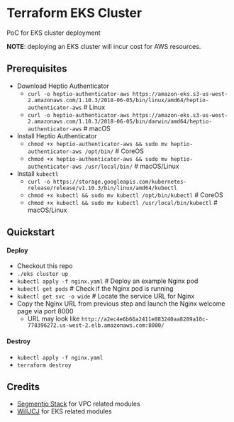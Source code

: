 # Terraform EKS Cluster
PoC for EKS cluster deployment

__NOTE__: deploying an EKS cluster will incur cost for AWS resources.

## Prerequisites
- Download Heptio Authenticator
  - `curl -o heptio-authenticator-aws https://amazon-eks.s3-us-west-2.amazonaws.com/1.10.3/2018-06-05/bin/linux/amd64/heptio-authenticator-aws` # Linux
  - `curl -o heptio-authenticator-aws https://amazon-eks.s3-us-west-2.amazonaws.com/1.10.3/2018-06-05/bin/darwin/amd64/heptio-authenticator-aws` # macOS
- Install Heptio Authenticator
  - `chmod +x heptio-authenticator-aws && sudo mv heptio-authenticator-aws /opt/bin/` # CoreOS
  - `chmod +x heptio-authenticator-aws && sudo mv heptio-authenticator-aws /usr/local/bin/` # macOS/Linux
- Install `kubectl`
  - `curl -o https://storage.googleapis.com/kubernetes-release/release/v1.10.3/bin/linux/amd64/kubectl`
  - `chmod +x kubectl && sudo mv kubectl /opt/bin/kubectl` # CoreOS
  - `chmod +x kubectl && sudo mv kubectl /usr/local/bin/kubectl` # macOS/Linux

## Quickstart
#### Deploy
- Checkout this repo
- `./eks cluster up`
- `kubectl apply -f nginx.yaml` # Deploy an example Nginx pod
- `kubectl get pods` # Check if the Nginx pod is running
- `kubectl get svc -o wide` # Locate the service URL for Nginx
- Copy the Nginx URL from previous step and launch the Nginx welcome page via port 8000
  - URL may look like `http://a2ec4e6b66a2411e883240aa8289a10c-778396272.us-west-2.elb.amazonaws.com:8000/`
#### Destroy
- `kubectl apply -f nginx.yaml`
- `terraform destroy`

## Credits
- [Segmentio Stack](https://github.com/segmentio/stack) for VPC related modules
- [WillJCJ](https://github.com/WillJCJ/eks-terraform-demo) for EKS related modules

